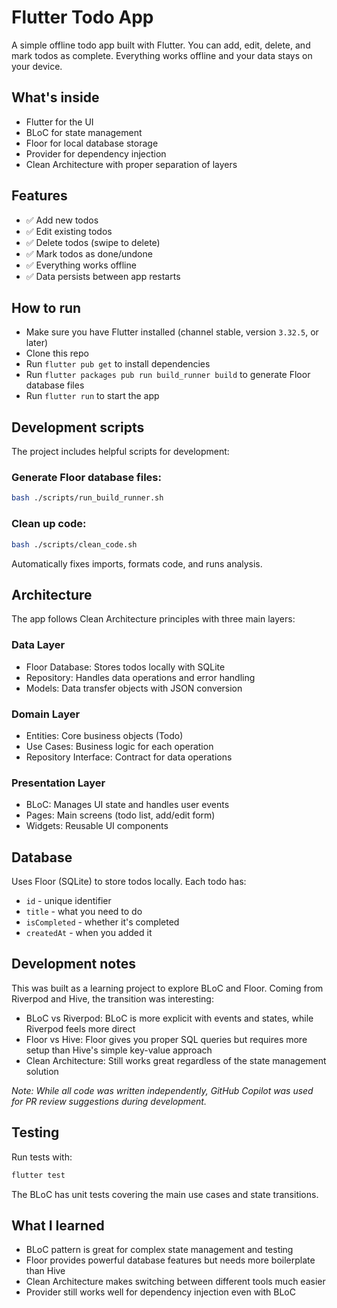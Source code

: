 # Flutter Todo App

A simple offline todo app built with Flutter. You can add, edit, delete, and mark todos as complete. 
Everything works offline and your data stays on your device.

## What's inside
* Flutter for the UI
* BLoC for state management
* Floor for local database storage
* Provider for dependency injection
* Clean Architecture with proper separation of layers

## Features
* ✅ Add new todos
* ✅ Edit existing todos
* ✅ Delete todos (swipe to delete)
* ✅ Mark todos as done/undone
* ✅ Everything works offline
* ✅ Data persists between app restarts

## How to run
* Make sure you have Flutter installed (channel stable, version `3.32.5`, or later)
* Clone this repo
* Run `flutter pub get` to install dependencies
* Run `flutter packages pub run build_runner build` to generate Floor database files
* Run `flutter run` to start the app

## Development scripts
The project includes helpful scripts for development:

### Generate Floor database files:
```bash
bash ./scripts/run_build_runner.sh
```
### Clean up code:
```bash
bash ./scripts/clean_code.sh
```
Automatically fixes imports, formats code, and runs analysis.

## Architecture
The app follows Clean Architecture principles with three main layers:

### Data Layer
* Floor Database: Stores todos locally with SQLite
* Repository: Handles data operations and error handling
* Models: Data transfer objects with JSON conversion

### Domain Layer
* Entities: Core business objects (Todo)
* Use Cases: Business logic for each operation
* Repository Interface: Contract for data operations

### Presentation Layer
* BLoC: Manages UI state and handles user events
* Pages: Main screens (todo list, add/edit form)
* Widgets: Reusable UI components

## Database
Uses Floor (SQLite) to store todos locally. Each todo has:
* `id` - unique identifier
* `title` - what you need to do
* `isCompleted` - whether it's completed
* `createdAt` - when you added it

## Development notes
This was built as a learning project to explore BLoC and Floor. Coming from Riverpod and Hive, the transition 
was interesting:

* BLoC vs Riverpod: BLoC is more explicit with events and states, while Riverpod feels more direct
* Floor vs Hive: Floor gives you proper SQL queries but requires more setup than Hive's simple key-value approach
* Clean Architecture: Still works great regardless of the state management solution

_Note: While all code was written independently, GitHub Copilot was used for PR review suggestions 
during development._

## Testing
Run tests with:
```bash
flutter test
```
The BLoC has unit tests covering the main use cases and state transitions.

## What I learned
* BLoC pattern is great for complex state management and testing
* Floor provides powerful database features but needs more boilerplate than Hive
* Clean Architecture makes switching between different tools much easier
* Provider still works well for dependency injection even with BLoC